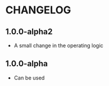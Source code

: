 CHANGELOG
==============

1.0.0-alpha2
-----------------
  * A small change in the operating logic
  
1.0.0-alpha
-----------------
  * Can be used
